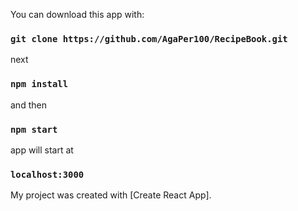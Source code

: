 You can download this app with:
### `git clone https://github.com/AgaPer100/RecipeBook.git`
next
### `npm install`
and then
### `npm start`
app will start at 
### `localhost:3000`

My project was created with [Create React App].


